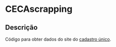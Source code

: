 # CECAscrapping

## Descrição

Código para obter dados do site do [cadastro único](https://cecad.cidadania.gov.br/tab_cad.php).